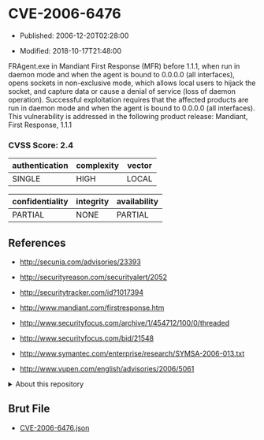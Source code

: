 # CVE-2006-6476

- Published: 2006-12-20T02:28:00

- Modified: 2018-10-17T21:48:00

FRAgent.exe in Mandiant First Response (MFR) before 1.1.1, when run in daemon mode and when the agent is bound to 0.0.0.0 (all interfaces), opens sockets in non-exclusive mode, which allows local users to hijack the socket, and capture data or cause a denial of service (loss of daemon operation). Successful exploitation requires that the affected products are run in daemon mode and when the agent is bound to 0.0.0.0 (all interfaces).
This vulnerability is addressed in the following product release:
Mandiant, First Response, 1.1.1

### CVSS Score: **2.4**

| authentication | complexity | vector |
| --- | --- | --- |
| SINGLE | HIGH | LOCAL |

| confidentiality | integrity | availability |
| --- | --- | --- |
| PARTIAL | NONE | PARTIAL |

## References

* http://secunia.com/advisories/23393

* http://securityreason.com/securityalert/2052

* http://securitytracker.com/id?1017394

* http://www.mandiant.com/firstresponse.htm

* http://www.securityfocus.com/archive/1/454712/100/0/threaded

* http://www.securityfocus.com/bid/21548

* http://www.symantec.com/enterprise/research/SYMSA-2006-013.txt

* http://www.vupen.com/english/advisories/2006/5061

<details>
<summary>About this repository</summary> 

  This repository is part of the project [Live Hack CVE](https://github.com/Live-Hack-CVE). Main website can be found [www.live-hack.org](https://www.live-hack.org) 
  
  Made by [Sn0wAlice](https://github.com/Sn0wAlice) for the people that care about security and need to have a feed of the latest CVEs. Hope you enjoy it, don't forget to star the repo and follow me on [Twitter](https://twitter.com/Sn0wAlice) and [Github](https://github.com/Sn0wAlice). And that is my [personnal website](https://www.alice-snow.me/)

  - [Home Page](https://github.com/Live-Hack-CVE)
  - [Framework](https://github.com/Live-Hack-CVE/cve-framework)
  - [CVE database](https://github.com/Live-Hack-CVE/full_database)
  - [Changelog](https://github.com/Live-Hack-CVE/Changelog)
</details>

## Brut File

* [CVE-2006-6476.json](https://raw.githubusercontent.com/Live-Hack-CVE/full_database/main/cves/2006/CVE-2006-6476.json)

